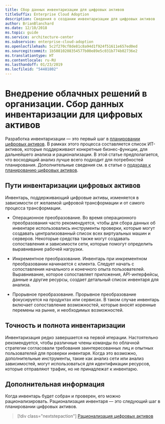 ```yaml
---
title: Сбор данных инвентаризации для цифровых активов
titleSuffix: Enterprise Cloud Adoption
description: Сведения о создании инвентаризации для цифровых активов
author: BrianBlanchard
ms.date: 12/10/2018
ms.topic: guide
ms.service: architecture-center
ms.subservice: enterprise-cloud-adoption
ms.openlocfilehash: 5c2f270cf8de81c8a94d1f924f51611e657ed0ed
ms.sourcegitcommit: 1b50810208354577b00e89e5c031b774b02736e2
ms.translationtype: HT
ms.contentlocale: ru-RU
ms.lasthandoff: 01/23/2019
ms.locfileid: "54481802"
---
```

# <a name="enterprise-cloud-adoption-gather-inventory-data-for-a-digital-estate"></a>Внедрение облачных решений в организации. Сбор данных инвентаризации для цифровых активов

Разработка инвентаризации — это первый шаг в [планировании цифровых активов](overview.md). В рамках этого процесса составляется список ИТ-активов, которые поддерживают конкретные бизнес-функции, для дальнейшего анализа и рационализации. В этой статье предполагается, что восходящий анализ лучше всего подходит для потребностей планирования. Дополнительные сведения см. в статье о [подходах к планированию цифровых активов](./approach.md).

## <a name="how-can-a-digital-estate-be-inventoried"></a>Пути инвентаризации цифровых активов

Инвентарь, поддерживающий цифровые активы, изменяется в зависимости от желаемой цифровой трансформации и от самого процесса трансформации.

- Операционное преобразование. Во время операционного преобразования часто рекомендуется, чтобы для сбора данных об инвентаре использовались инструменты проверки, которые могут создавать централизованный список всех виртуальных машин и серверов. Некоторые средства также могут создавать сопоставления и зависимости сети, которые помогут определить выравнивание рабочей нагрузки.

- Инкрементное преобразование. Инвентарь при инкрементном преобразовании начинается с клиента. Следует начать с сопоставления начального и конечного опыта пользователей. Выравнивание, которое сопоставляет приложения, API-интерфейсы, данные и другие ресурсы, создает детальный список инвентаря для анализа.

- Прорывное преобразование. Прорывное преобразование фокусируется на продуктах или сервисах. В таком случае инвентарь включает сопоставление возможностей, которые вносят коренные перемены на рынке, и необходимых возможностей.

## <a name="accuracy-and-completeness-of-an-inventory"></a>Точность и полнота инвентаризации

Инвентаризация редко завершается на первой итерации. Настоятельно рекомендуется, чтобы различные члены команды по облачной стратегии согласовали требования заинтересованных лиц и опытных пользователей для проверки инвентаря. Когда это возможно, дополнительные инструменты, такие как анализ сети или анализ зависимостей, могут использоваться для идентификации ресурсов, которые отправляют трафик, но не принадлежат к инвентарю.

## <a name="next-steps"></a>Дополнительная информация

Когда инвентарь будет собран и проверен, его можно рационализировать. Рационализация инвентаря — это следующий шаг в планировании цифровых активов.

> [!div class="nextstepaction"]
> [Рационализация цифровых активов](rationalize.md)